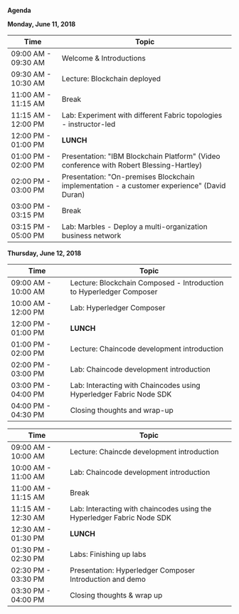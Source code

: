 **Agenda**

 

**Monday, June 11, 2018**

| **Time**            | **Topic**                                |
| ------------------- | ---------------------------------------- |
| 09:00 AM - 09:30 AM | Welcome & Introductions |
| 09:30 AM - 10:30 AM | Lecture: Blockchain deployed |
| 11:00 AM - 11:15 AM | Break |
| 11:15 AM - 12:00 PM | Lab: Experiment with different Fabric topologies - instructor-led |
| 12:00 PM - 01:00 PM | **LUNCH** |
| 01:00 PM - 02:00 PM | Presentation: "IBM Blockchain Platform" (Video conference with Robert Blessing-Hartley) |
| 02:00 PM - 03:00 PM | Presentation: "On-premises Blockchain implementation - a customer experience" (David Duran) |
| 03:00 PM - 03:15 PM | Break |
| 03:15 PM - 05:00 PM | Lab: Marbles - Deploy a multi-organization business network |


**Thursday, June 12, 2018**

| **Time** | **Topic**|
|----------|----------|
| 09:00 AM - 10:00 AM | Lecture: Blockchain Composed - Introduction to Hyperledger Composer |
| 10:00 AM - 12:00 PM | Lab: Hyperledger Composer |
| 12:00 PM - 01:00 PM | **LUNCH** |
| 01:00 PM - 02:00 PM | Lecture: Chaincode development introduction |
| 02:00 PM - 03:00 PM | Lab: Chaincode development introduction |
| 03:00 PM - 04:00 PM | Lab: Interacting with Chaincodes using Hyperledger Fabric Node SDK |
| 04:00 PM - 04:30 PM | Closing thoughts and wrap-up |


| **Time**            | **Topic**                                |
| ------------------- | ---------------------------------------- |
| 09:00 AM - 10:00 AM | Lecture: Chaincde development introduction |
| 10:00 AM - 11:00 AM | Lab: Chaincode development introduction |
| 11:00 AM - 11:15 AM | Break |
| 11:15 AM - 12:30 AM | Lab: Interacting with chaincodes using the Hyperledger Fabric Node SDK |
| 12:30 AM - 01:30 PM | **LUNCH** |
| 01:30 PM - 02:30 PM | Labs: Finishing up labs |
| 02:30 PM - 03:30 PM | Presentation: Hyperledger Composer Introduction and demo |
| 03:30 PM - 04:00 PM | Closing thoughts & wrap up |

 

